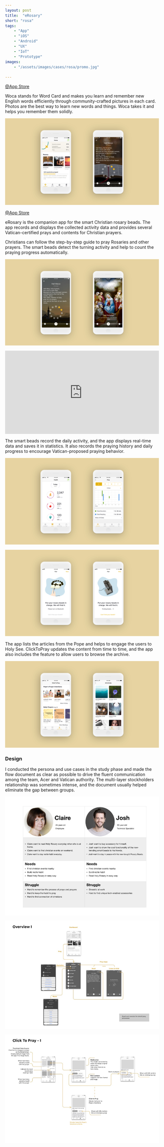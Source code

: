 ```yaml
---
layout: post
title:  "eRosary"
short: "rosa"
tags:
    - "App"
    - "iOS"
    - "Android"
    - "UX"
    - "IoT"
    - "Prototype"
images: 
    - "/assets/images/cases/rosa/promo.jpg"

---
```

[@App Store](https://apps.apple.com/app/click-to-pray-erosary/id1477960251)

<!--summary-->

Woca stands for Word Card and makes you learn and remember new English words efficiently through community-crafted pictures in each card. Photos are the best way to learn new words and things. Woca takes it and helps you remember them solidly.

<!--more-->

![eRosary](/assets/images/cases/rosa/pic1.jpg)

[@App Store](https://apps.apple.com/app/click-to-pray-erosary/id1477960251)

eRosary is the companion app for the smart Christian rosary beads. The app records and displays the collected activity data and provides several Vatican-certified prays and contents for Christian prayers.

Christians can follow the step-by-step guide to pray Rosaries and other prayers. The smart beads detect the turning activity and help to count the praying progress automatically.

![eRosary](/assets/images/cases/rosa/pic3.jpg)

<div style="padding:54.16% 0 0 0;position:relative;" class="video-embed"><iframe src="https://player.vimeo.com/video/528083952?color=c9ff23&title=0&byline=0&portrait=0" style="position:absolute;top:0;left:0;width:100%;height:100%;" frameborder="0" allow="autoplay; fullscreen; picture-in-picture" allowfullscreen></iframe></div><script src="https://player.vimeo.com/api/player.js"></script>

The smart beads record the daily activity, and the app displays real-time data and saves it in statistics. It also records the praying history and daily progress to encourage Vatican-proposed praying behavior.

![eRosary](/assets/images/cases/rosa/pic4.jpg)

![eRosary](/assets/images/cases/rosa/pic2.jpg)

The app lists the articles from the Pope and helps to engage the users to Holy See. ClickToPray updates the content from time to time, and the app also includes the feature to allow users to browse the archive.

![eRosary](/assets/images/cases/rosa/pic5.jpg)

### Design

I conducted the persona and use cases in the study phase and made the flow document as clear as possible to drive the fluent communication among the team, Acer and Vatican authority. The multi-layer stockholders relationship was sometimes intense, and the document usually helped eliminate the gap between groups.

![eRosary](/assets/images/cases/rosa/persona.jpg)

![eRosary](/assets/images/cases/rosa/flow1.jpg)

![eRosary](/assets/images/cases/rosa/flow2.jpg)